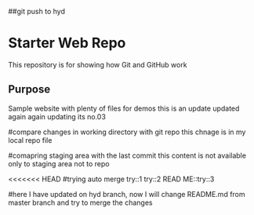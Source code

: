 ##git push to hyd
# Starter Web Repo

This repository is for showing how Git and GitHub work

## Purpose

Sample website with plenty of files for demos
this is an update
updated again
again updating its no.03

#compare changes in working directory with git repo
this chnage is in my local repo file

#comapring staging area with the last commit
this content is not available only to staging area not to repo

<<<<<<< HEAD
#trying auto merge
try::1
try::2
READ ME::try::3

#here I have updated on hyd branch, now I will change README.md from master branch and try to merge the changes



